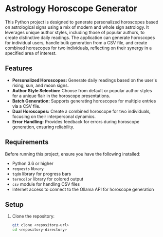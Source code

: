 # Astrology Horoscope Generator

This Python project is designed to generate personalized horoscopes based on astrological signs using a mix of modern and whole sign astrology. It leverages unique author styles, including those of popular authors, to create distinctive daily readings. The application can generate horoscopes for individual users, handle bulk generation from a CSV file, and create combined horoscopes for two individuals, reflecting on their synergy in a specified area of interest.

## Features

- **Personalized Horoscopes:** Generate daily readings based on the user's rising, sun, and moon signs.
- **Author Style Selection:** Choose from default or popular author styles for a unique flair in the horoscope presentations.
- **Batch Generation:** Supports generating horoscopes for multiple entries via a CSV file.
- **Dual Horoscopes:** Create a combined horoscope for two individuals, focusing on their interpersonal dynamics.
- **Error Handling:** Provides feedback for errors during horoscope generation, ensuring reliability.

## Requirements

Before running this project, ensure you have the following installed:
- Python 3.6 or higher
- `requests` library
- `tqdm` library for progress bars
- `termcolor` library for colored output
- `csv` module for handling CSV files
- Internet access to connect to the Ollama API for horoscope generation

## Setup

1. Clone the repository:
   ```bash
   git clone <repository-url>
   cd <repository-directory>

